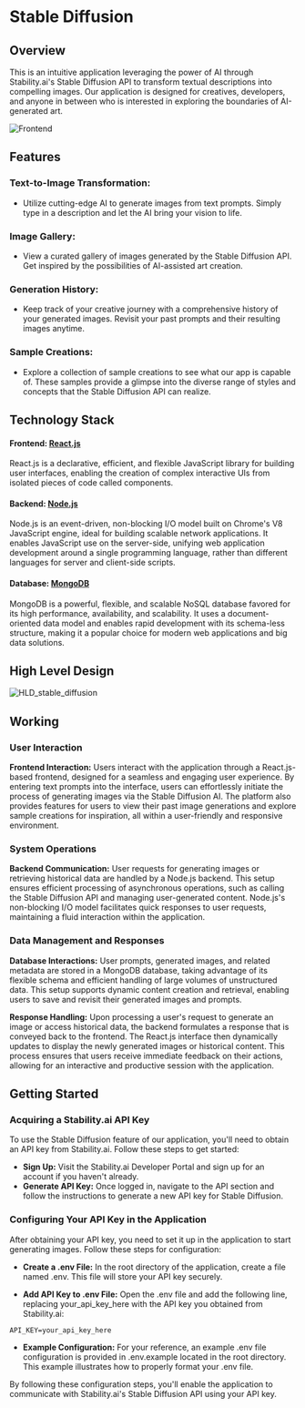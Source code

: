 # Stable Diffusion

## Overview
This is an intuitive application leveraging the power of AI through Stability.ai's Stable Diffusion API to transform textual descriptions into compelling images. Our application is designed for creatives, developers, and anyone in between who is interested in exploring the boundaries of AI-generated art.

![Frontend](https://i.imgur.com/wlmNLAr.png)

## Features
### Text-to-Image Transformation:
- Utilize cutting-edge AI to generate images from text prompts. Simply type in a description and let the AI bring your vision to life.

### Image Gallery:
- View a curated gallery of images generated by the Stable Diffusion API. Get inspired by the possibilities of AI-assisted art creation.

### Generation History:
- Keep track of your creative journey with a comprehensive history of your generated images. Revisit your past prompts and their resulting images anytime.

### Sample Creations:
- Explore a collection of sample creations to see what our app is capable of. These samples provide a glimpse into the diverse range of styles and concepts that the Stable Diffusion API can realize.

## Technology Stack

#### Frontend: [React.js](https://react.dev/)
React.js is a declarative, efficient, and flexible JavaScript library for building user interfaces, enabling the creation of complex interactive UIs from isolated pieces of code called components.

#### Backend: [Node.js](https://nodejs.org/en)

Node.js is an event-driven, non-blocking I/O model built on Chrome's V8 JavaScript engine, ideal for building scalable network applications. It enables JavaScript use on the server-side, unifying web application development around a single programming language, rather than different languages for server and client-side scripts.

#### Database: [MongoDB](https://www.mongodb.com/)

MongoDB is a powerful, flexible, and scalable NoSQL database favored for its high performance, availability, and scalability. It uses a document-oriented data model and enables rapid development with its schema-less structure, making it a popular choice for modern web applications and big data solutions.

## High Level Design

![HLD_stable_diffusion](https://github.com/devzero-inc/stable-diffusion/assets/93814858/a32d0012-7754-4836-91d4-9f821eabe436)

## Working

### User Interaction
**Frontend Interaction:** Users interact with the application through a React.js-based frontend, designed for a seamless and engaging user experience. By entering text prompts into the interface, users can effortlessly initiate the process of generating images via the Stable Diffusion AI. The platform also provides features for users to view their past image generations and explore sample creations for inspiration, all within a user-friendly and responsive environment.

### System Operations
**Backend Communication:** User requests for generating images or retrieving historical data are handled by a Node.js backend. This setup ensures efficient processing of asynchronous operations, such as calling the Stable Diffusion API and managing user-generated content. Node.js's non-blocking I/O model facilitates quick responses to user requests, maintaining a fluid interaction within the application.

### Data Management and Responses
**Database Interactions:** User prompts, generated images, and related metadata are stored in a MongoDB database, taking advantage of its flexible schema and efficient handling of large volumes of unstructured data. This setup supports dynamic content creation and retrieval, enabling users to save and revisit their generated images and prompts.

**Response Handling:** Upon processing a user's request to generate an image or access historical data, the backend formulates a response that is conveyed back to the frontend. The React.js interface then dynamically updates to display the newly generated images or historical content. This process ensures that users receive immediate feedback on their actions, allowing for an interactive and productive session with the application.

## Getting Started
### Acquiring a Stability.ai API Key
To use the Stable Diffusion feature of our application, you'll need to obtain an API key from Stability.ai. Follow these steps to get started:

- **Sign Up:** Visit the Stability.ai Developer Portal and sign up for an account if you haven't already.
- **Generate API Key:** Once logged in, navigate to the API section and follow the instructions to generate a new API key for Stable Diffusion.

### Configuring Your API Key in the Application
After obtaining your API key, you need to set it up in the application to start generating images. Follow these steps for configuration:

- **Create a .env File:** In the root directory of the application, create a file named .env. This file will store your API key securely.

- **Add API Key to .env File:** Open the .env file and add the following line, replacing your_api_key_here with the API key you obtained from Stability.ai:

```
API_KEY=your_api_key_here
```

- **Example Configuration:** For your reference, an example .env file configuration is provided in .env.example located in the root directory. This example illustrates how to properly format your .env file.

By following these configuration steps, you'll enable the application to communicate with Stability.ai's Stable Diffusion API using your API key.

